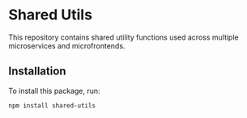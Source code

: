# Shared Utils

This repository contains shared utility functions used across multiple microservices and microfrontends.

## Installation

To install this package, run:

```bash
npm install shared-utils
```

